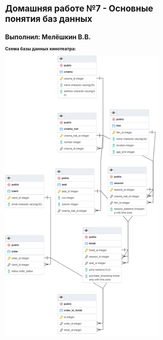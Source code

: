 # Домашняя работе №7 - Основные понятия баз данных

## Выполнил: Мелёшкин В.В.

**Схема базы данных кинотеатра:**

![Схема базы данных кинотеатра](db_scheme.png)